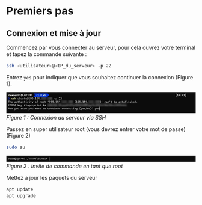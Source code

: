 # Premiers pas

## Connexion et mise à jour

Commencez par vous connecter au serveur, pour cela ouvrez votre terminal et tapez la commande suivante :
``` bash
ssh <utilisateur>@<IP_du_serveur> -p 22
```
Entrez `yes` pour indiquer que vous souhaitez continuer la connexion (Figure 1).

![Connexion au serveur via SSH](./images/connect.jpg)
*Figure 1 : Connexion au serveur via SSH*

Passez en super utilisateur root (vous devrez entrer votre mot de passe) (Figure 2)
``` bash
sudo su
```

![Invite de commande en tant que root](./images/root.jpg)
*Figure 2 : Invite de commande en tant que root*

Mettez à jour les paquets du serveur
``` bash
apt update
apt upgrade
```
